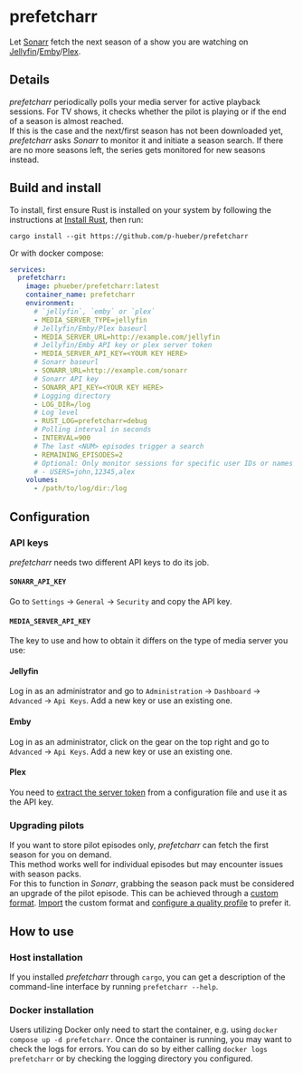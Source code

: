 # prefetcharr

Let [Sonarr](https://sonarr.tv) fetch the next season of a show you are watching
on [Jellyfin](https://jellyfin.org)/[Emby](https://emby.media)/[Plex](https://www.plex.tv).

## Details

_prefetcharr_ periodically polls your media server for active playback sessions.
For TV shows, it checks whether the pilot is playing or if the end of a season
is almost reached.  
If this is the case and the next/first season has not been downloaded yet,
_prefetcharr_ asks _Sonarr_ to monitor it and initiate a season search. If there
are no more seasons left, the series gets monitored for new seasons instead.

## Build and install

To install, first ensure Rust is installed on your system by following the
instructions at [Install Rust](https://www.rust-lang.org/tools/install), then
run:
```
cargo install --git https://github.com/p-hueber/prefetcharr
```

Or with docker compose:
```yml
services:
  prefetcharr:
    image: phueber/prefetcharr:latest
    container_name: prefetcharr
    environment:
      # `jellyfin`, `emby` or `plex`
      - MEDIA_SERVER_TYPE=jellyfin
      # Jellyfin/Emby/Plex baseurl
      - MEDIA_SERVER_URL=http://example.com/jellyfin
      # Jellyfin/Emby API key or plex server token
      - MEDIA_SERVER_API_KEY=<YOUR KEY HERE>
      # Sonarr baseurl
      - SONARR_URL=http://example.com/sonarr
      # Sonarr API key
      - SONARR_API_KEY=<YOUR KEY HERE>
      # Logging directory
      - LOG_DIR=/log
      # Log level
      - RUST_LOG=prefetcharr=debug
      # Polling interval in seconds
      - INTERVAL=900
      # The last <NUM> episodes trigger a search
      - REMAINING_EPISODES=2
      # Optional: Only monitor sessions for specific user IDs or names
      # - USERS=john,12345,alex
    volumes:
      - /path/to/log/dir:/log

```
## Configuration

### API keys

_prefetcharr_ needs two different API keys to do its job.

#### `SONARR_API_KEY`

Go to `Settings` -> `General` -> `Security` and copy the API key.

#### `MEDIA_SERVER_API_KEY`

The key to use and how to obtain it differs on the type of media server you use:

#### Jellyfin

Log in as an administrator and go to `Administration` -> `Dashboard` ->
`Advanced` -> `Api Keys`. Add a new key or use an existing one.

#### Emby

Log in as an administrator, click on the gear on the top right and go to
`Advanced` -> `Api Keys`. Add a new key or use an existing one.

#### Plex

You need to [extract the server token](https://www.plexopedia.com/plex-media-server/general/plex-token/#plexservertoken)
from a configuration file and use it as the API key.

### Upgrading pilots

If you want to store pilot episodes only, _prefetcharr_ can fetch the first
season for you on demand.  
This method works well for individual episodes but may encounter issues with
season packs.  
For this to function in _Sonarr_, grabbing the season pack must be considered
an upgrade of the pilot episode.
This can be achieved through a [custom format](https://trash-guides.info/Sonarr/sonarr-collection-of-custom-formats/#season-pack).
[Import](https://trash-guides.info/Sonarr/sonarr-import-custom-formats/)
the custom format and [configure a quality profile](https://trash-guides.info/Sonarr/sonarr-setup-quality-profiles/)
to prefer it.

## How to use

### Host installation

If you installed _prefetcharr_ through `cargo`, you can get a description of the
command-line interface by running `prefetcharr --help`.

### Docker installation

Users utilizing Docker only need to start the container, e.g. using `docker
compose up -d prefetcharr`.
Once the container is running, you may want to check the logs for errors. You
can do so by either calling `docker logs prefetcharr` or by checking the logging
directory you configured.
